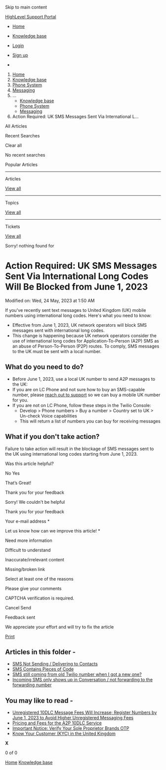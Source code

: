 Skip to main content

[ HighLevel Support Portal ](https://help.gohighlevel.com)

  * [ Home ](/support/home)
  * [ Knowledge base ](/support/solutions)

  * [Login](/support/login)
  * [Sign up](/support/signup)
  * 

  1. [Home](/support/home)
  2. [Knowledge base](/support/solutions)
  3. [Phone System](/support/solutions/48000415161)
  4. [Messaging](/support/solutions/folders/48000690075)
  5. ... 
     * [Knowledge base](/support/solutions)
     * [Phone System](/support/solutions/48000415161)
     * [Messaging](/support/solutions/folders/48000690075)
  6. Action Required: UK SMS Messages Sent Via International L...

All  Articles 

Recent Searches

Clear all

No recent searches

Popular Articles

* * *

Articles

[View all](/support/search/solutions)

* * *

Topics

[View all](/support/search/topics)

* * *

Tickets

[View all](/support/search/tickets)

Sorry! nothing found for   

# Action Required: UK SMS Messages Sent Via International Long Codes Will Be Blocked from June 1, 2023

Modified on: Wed, 24 May, 2023 at 1:50 AM

If you've recently sent text messages to United Kingdom (UK) mobile numbers using international long codes. Here's what you need to know:

  * Effective from June 1, 2023, UK network operators will block SMS messages sent with international long codes.
  * This change is happening because UK network operators consider the use of international long codes for Application-To-Person (A2P) SMS as an abuse of Person-To-Person (P2P) routes. To comply, SMS messages to the UK must be sent with a local number.

## What do you need to do?

  * Before June 1, 2023, use a local UK number to send A2P messages to the UK:
  * If you are on LC Phone and not sure how to buy an SMS-capable number, please [reach out to support](https://help.gohighlevel.com/en/support/solutions/articles/48001204857) so we can buy a mobile UK number for you.
  * If you are not on LC Phone, follow these steps in the Twilio Console:
    * Develop > Phone numbers > Buy a number > Country set to UK > Un-check Voice capabilities
    * This will return a list of numbers you can buy for receiving messages

## What if you don't take action?

Failure to take action will result in the blockage of SMS messages sent to the UK using international long codes starting from June 1, 2023.

Was this article helpful?

No  Yes 

That’s Great!

Thank you for your feedback

Sorry! We couldn't be helpful

Thank you for your feedback

Your e-mail address *

Let us know how can we improve this article! *

Need more information 

Difficult to understand 

Inaccurate/irrelevant content 

Missing/broken link 

Select at least one of the reasons 

Please give your comments 

CAPTCHA verification is required. 

Cancel  Send 

Feedback sent

We appreciate your effort and will try to fix the article

[Print](javascript:print\(\))

## Articles in this folder -

  * [SMS Not Sending / Delivering to Contacts](/support/solutions/articles/48000981696-sms-not-sending-delivering-to-contacts)
  * [SMS Contains Pieces of Code](/support/solutions/articles/48000979914-sms-contains-pieces-of-code)
  * [SMS still coming from old Twilio number when I got a new one?](/support/solutions/articles/48001152123-sms-still-coming-from-old-twilio-number-when-i-got-a-new-one-)
  * [Incoming SMS only shows up in Conversation / not forwarding to the forwarding number](/support/solutions/articles/48001156789-incoming-sms-only-shows-up-in-conversation-not-forwarding-to-the-forwarding-number)

## You may like to read -

  * [Unregistered 10DLC Message Fees Will Increase; Register Numbers by June 1, 2023 to Avoid Higher Unregistered Messaging Fees](/support/solutions/articles/48001238099-unregistered-10dlc-message-fees-will-increase-register-numbers-by-june-1-2023-to-avoid-higher-unreg)
  * [Pricing and Fees for the A2P 10DLC Service](/support/solutions/articles/155000000234-pricing-and-fees-for-the-a2p-10dlc-service)
  * [Important Notice: Verify Your Sole Proprietor Brands OTP](/support/solutions/articles/155000000007-important-notice-verify-your-sole-proprietor-brands-otp)
  * [Know Your Customer (KYC) in the United Kingdom](/support/solutions/articles/155000002831-know-your-customer-kyc-in-the-united-kingdom)

**X**

0 of 0 []()

[Home](/support/home) [Knowledge base](/support/solutions)
